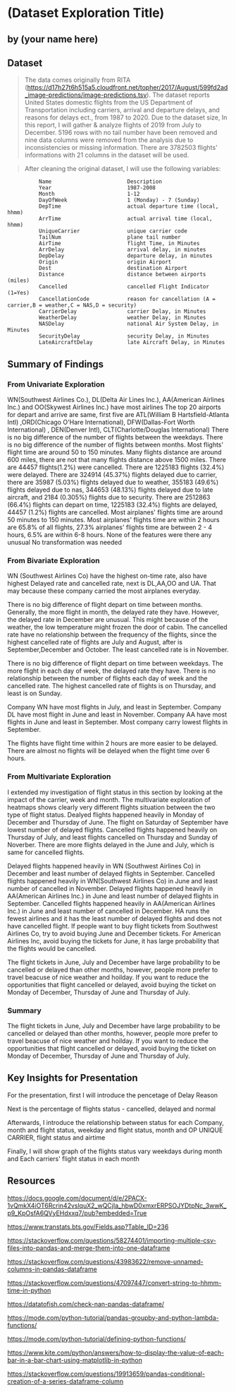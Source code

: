 # (Dataset Exploration Title)
## by (your name here)


## Dataset

> The data comes originally from RITA (https://d17h27t6h515a5.cloudfront.net/topher/2017/August/599fd2ad_image-predictions/image-predictions.tsv). The dataset reports United States domestic flights from the US Department of Transportation including carriers, arrival and departure delays, and reasons for delays ect., from 1987 to 2020. Due to the dataset size, In this report, I will gather & analyze flights of 2019 from July to December. 5196 rows with no tail number have been removed and nine data columns were removed from the analysis due to inconsistencies or missing information. There are 3782503 flights' informations with 21 columns in the dataset will be used.


>  After cleaning the original dataset, I will use the following variables:

              Name                        Description
              Year                        1987-2008
              Month                       1-12
              DayOfWeek                   1 (Monday) - 7 (Sunday)
              DepTime                     actual departure time (local, hhmm)
              ArrTime                     actual arrival time (local, hhmm)
              UniqueCarrier               unique carrier code
              TailNum                     plane tail number
              AirTime                     flight Time, in Minutes
              ArrDelay                    arrival delay, in minutes
              DepDelay                    departure delay, in minutes
              Origin                      origin Airport
              Dest                        destination Airport
              Distance                    distance between airports (miles)
              Cancelled                   cancelled Flight Indicator (1=Yes)
              CancellationCode            reason for cancellation (A = carrier,B = weather,C = NAS,D = security)
              CarrierDelay                carrier Delay, in Minutes
              WeatherDelay                weather Delay, in Minutes
              NASDelay                    national Air System Delay, in Minutes
              SecurityDelay               security Delay, in Minutes
              LateAircraftDelay           late Aircraft Delay, in Minutes
              


## Summary of Findings

### From Univariate Exploration

WN(Southwest Airlines Co.), DL(Delta Air Lines Inc.), AA(American Airlines Inc.) and OO(Skywest Airlines Inc.) have most airlines
The top 20 airports for depart and arrive are same, first five are ATL(William B Hartsfield-Atlanta Intl) ,ORD(Chicago O'Hare International), DFW(Dallas-Fort Worth International) , DEN(Denver Intl), CLT(Charlotte/Douglas International)
There is no big difference of the number of flights between the weekdays.
There is no big difference of the number of flights between months.
Most flights' flight time are around 50 to 150 minutes.
Many flights distance are around 600 miles, there are not that many flights distance above 1500 miles.
There are 44457 flights(1.2%) were cancelled.
There are 1225183 flights (32.4%) were delayed.
There are 324914 (45.37%) flights delayed due to carrier, there are 35987 (5.03%) flights delayed due to weather, 355183 (49.6%) flights delayed due to nas, 344653 (48.13%) flights delayed due to late aircraft, and 2184 (0.305%) flights due to security.
There are 2512863 (66.4%) flights can depart on time, 1225183 (32.4%) flights are delayed, 44457 (1.2%) flights are cancelled.
Most airplanes' flights time are around 50 minutes to 150 minutes.
Most airplanes' flights time are within 2 hours are 65.8% of all flights, 27.3% airplanes' flights time are between 2 - 4 hours, 6.5% are within 6-8 hours.
None of the features were there any unusual
No transformation was needed

### From Bivariate Exploration

WN (Southwest Airlines Co) have the highest on-time rate, also have highest Delayed rate and cancelled rate, next is DL,AA,OO and UA. That may because these company carried the most airplanes everyday.

There is no big difference of flight depart on time between months. Generally, the more flight in month, the delayed rate they have. However, the delayed rate in December are unusual. This might because of the weather, the low temperature might frozen the door of cabin. The cancelled rate have no relationship between the frequency of the flights, since the highest cancelled rate of flights are July and August, after is September,December and October. The least cancelled rate is in November.

There is no big difference of flight depart on time between weekdays. The more flight in each day of week, the delayed rate they have. There is no relationship between the number of flights each day of week and the cancelled rate. The highest cancelled rate of flights is on Thursday, and least is on Sunday.

Company WN have most flights in July, and least in September. Company DL have most flight in June and least in November. Company AA have most flights in June and least in September. Most company carry lowest flights in September.

The flights have flight time within 2 hours are more easier to be delayed. There are almost no flights will be delayed when the flight time over 6 hours.

### From Multivariate Exploration

I extended my investigation of flight status in this section by looking at the impact of the carrier, week and month. The multivariate exploration of heatmaps shows clearly very different flights situation between the two type of flight status. Dealyed flights happened heavily in Monday of December and Thursday of June. The flight on Saturday of September have lowest number of delayed flights. Cancelled flights happened heavily on Thursday of July, and least flights cancelled on Thursday and Sunday of Noverber. There are more flights delayed in the June and July, which is same for cancelled flights.

Delayed flights happened heavily in WN (Southwest Airlines Co) in December and least number of delayed flights in September. Cancelled flights happened heavily in WN(Southwest Airlines Co) in June and least number of cancelled in November. Delayed flights happened heavily in AA(American Airlines Inc.) in June and least number of delayed flights in September. Cancelled flights happened heavily in AA(American Airlines Inc.) in June and least number of cancelled in December. HA runs the fewest airlines and it has the least number of delayed flights and does not have cancelled flight. If people want to buy flight tickets from Southwest Airlines Co, try to avoid buying June and December tickets. For American Airlines Inc, avoid buying the tickets for June, it has large probability that the flights would be cancelled.

The flight tickets in June, July and December have large probability to be cancelled or delayed than other months, however, people more prefer to travel beacuse of nice weather and hoilday. If you want to reduce the opportunities that flight cancelled or delayed, avoid buying the ticket on Monday of December, Thursday of June and Thursday of July.

### Summary 
The flight tickets in June, July and December have large probability to be cancelled or delayed than other months, however, people more prefer to travel beacuse of nice weather and hoilday. If you want to reduce the opportunities that flight cancelled or delayed, avoid buying the ticket on Monday of December, Thursday of June and Thursday of July.


## Key Insights for Presentation

For the presentation, first I will introduce the pencetage of Delay Reason

Next is the percentage of flights status - cancelled, delayed and normal

Afterwards, I introduce the relationship between status for each Company, month and flight status, weekday and flight status, month and OP UNIQUE CARRIER, flight status and airtime

Finally, I will show graph of the flights status vary weekdays during month and Each carriers' flight status in each month 

## Resources 

https://docs.google.com/document/d/e/2PACX-1vQmkX4iOT6Rcrin42vslquX2_wQCjIa_hbwD0xmxrERPSOJYDtpNc_3wwK_p9_KpOsfA6QVyEHdxxq7/pub?embedded=True

https://www.transtats.bts.gov/Fields.asp?Table_ID=236
    
https://stackoverflow.com/questions/58274401/importing-multiple-csv-files-into-pandas-and-merge-them-into-one-dataframe

https://stackoverflow.com/questions/43983622/remove-unnamed-columns-in-pandas-dataframe

https://stackoverflow.com/questions/47097447/convert-string-to-hhmm-time-in-python

https://datatofish.com/check-nan-pandas-dataframe/

https://mode.com/python-tutorial/pandas-groupby-and-python-lambda-functions/
    
https://mode.com/python-tutorial/defining-python-functions/

https://www.kite.com/python/answers/how-to-display-the-value-of-each-bar-in-a-bar-chart-using-matplotlib-in-python
    
https://stackoverflow.com/questions/19913659/pandas-conditional-creation-of-a-series-dataframe-column
    
    

